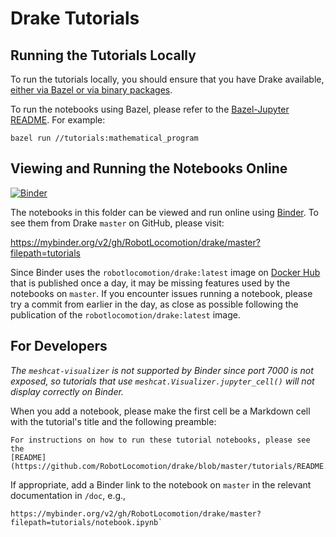 # Drake Tutorials

## Running the Tutorials Locally

To run the tutorials locally, you should ensure that you have Drake available, [either via Bazel or via binary packages](https://drake.mit.edu/installation.html).

To run the notebooks using Bazel, please refer to the
[Bazel-Jupyter README](../tools/jupyter/README.md#running-notebooks).
For example:

```
bazel run //tutorials:mathematical_program
```

## Viewing and Running the Notebooks Online

[![Binder](https://mybinder.org/badge_logo.svg)](https://mybinder.org/v2/gh/RobotLocomotion/drake/master?filepath=tutorials)

The notebooks in this folder can be viewed and run online using
[Binder](https://mybinder.org). To see them from Drake `master` on
GitHub, please visit:

<https://mybinder.org/v2/gh/RobotLocomotion/drake/master?filepath=tutorials>

Since Binder uses the `robotlocomotion/drake:latest` image on
[Docker Hub](https://hub.docker.com/r/robotlocomotion/drake) that is published
once a day, it may be missing features used by the notebooks on `master`. If you
encounter issues running a notebook, please try a commit from earlier in the
day, as close as possible following the publication of the
`robotlocomotion/drake:latest` image.

## For Developers

*The `meshcat-visualizer` is not supported by Binder since port 7000 is not
exposed, so tutorials that use `meshcat.Visualizer.jupyter_cell()` will not
display correctly on Binder.*

When you add a notebook, please make the first cell be a Markdown cell with the tutorial's title and the following preamble:

    For instructions on how to run these tutorial notebooks, please see the
    [README](https://github.com/RobotLocomotion/drake/blob/master/tutorials/README.md).

If appropriate, add a Binder link to the notebook on `master` in the
relevant documentation in `/doc`, e.g.,
```
https://mybinder.org/v2/gh/RobotLocomotion/drake/master?filepath=tutorials/notebook.ipynb`
```
